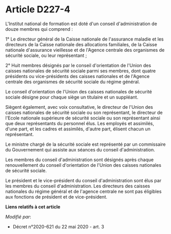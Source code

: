 # Article D227-4

L'Institut national de formation est doté d'un conseil d'administration de douze membres qui comprend : 

1° Le directeur général de la Caisse nationale de l'assurance maladie   et les directeurs de la Caisse nationale des
allocations familiales, de la Caisse nationale d'assurance vieillesse   et de l'Agence centrale des organismes de sécurité
sociale, ou leur représentant ; 

2° Huit membres désignés par le conseil d'orientation de l'Union des caisses nationales de sécurité sociale parmi ses
membres, dont quatre présidents ou vice-présidents des caisses nationales et de l'Agence centrale des organismes de sécurité
sociale du régime général. 

Le conseil d'orientation de l'Union des caisses nationales de sécurité sociale désigne pour chaque siège un titulaire et un
suppléant. 

Siègent également, avec voix consultative, le directeur de l'Union des caisses nationales de sécurité sociale ou son
représentant, le directeur de l'Ecole nationale supérieure de sécurité sociale ou son représentant ainsi que deux
représentants du personnel élus. Les employés et assimilés, d'une part, et les cadres et assimilés, d'autre part, élisent
chacun un représentant. 

Le ministre chargé de la sécurité sociale est représenté par un commissaire du Gouvernement qui assiste aux séances du
conseil d'administration. 

Les membres du conseil d'administration sont désignés après chaque renouvellement du conseil d'orientation de l'Union des
caisses nationales de sécurité sociale. 

Le président et le vice-président du conseil d'administration sont élus par les membres du conseil d'administration. Les
directeurs des caisses nationales du régime général et de l'agence centrale ne sont pas éligibles aux fonctions de président
et de vice-président.

**Liens relatifs à cet article**

_Modifié par_:

  - Décret n°2020-621 du 22 mai 2020 - art. 3
